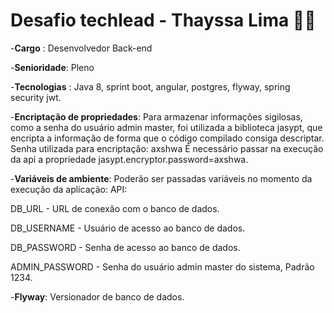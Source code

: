 # Desafio techlead - Thayssa Lima 👩‍💻

-**Cargo** : Desenvolvedor Back-end

-**Senioridade**: Pleno

-**Tecnologias** : Java 8, sprint boot, angular, postgres, flyway, spring security jwt.

-**Encriptação de propriedades**:
Para armazenar informações sigilosas, como a senha do usuário admin master, foi utilizada a biblioteca jasypt, que encripta a informação de forma que o código compilado consiga descriptar.
Senha utilizada para encriptação: axshwa
É necessário passar na execução da api a propriedade jasypt.encryptor.password=axshwa.

-**Variáveis de ambiente**:
Poderão ser passadas variáveis no momento da execução da aplicação:
API:

DB_URL - URL de conexão com o banco de dados.

DB_USERNAME - Usuário de acesso ao banco de dados.

DB_PASSWORD - Senha de acesso ao banco de dados.

ADMIN_PASSWORD - Senha do usuário admin master do sistema, Padrão 1234.

-**Flyway**:
Versionador de banco de dados.  




